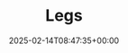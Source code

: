 ---
title: Legs
id: 5c881985-5c75-4e20-96eb-160accf0aa06
date: 2025-02-14T08:47:35+00:00
tags: []
type: 'hevy'
totalWeightInKg: 8,091kg
duration: 33 min
# Disable SEO for this post
outputs: ["HTML"]
robots: "noindex, nofollow"
---